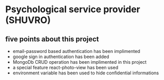 # Psychological service provider (SHUVRO)



## five points about this project

* email-password based authentication has been implimented
* google sign in authentication has been added
* MongoDb CRUD operation has been implimented in this project
* a special feature react-photo-view has been used
* environment variable has been used to hide confidential informations 